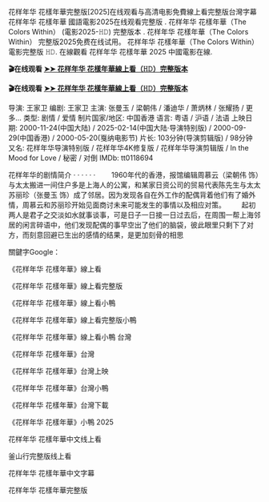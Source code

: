花样年华 花樣年華完整版[2025]在线观看与高清电影免費線上看完整版台灣字幕 花样年华 花樣年華 國語電影2025在线观看完整版 . 花样年华 花樣年華（The Colors Within） (電影2025-𝙷𝙳) 完整版本 . 花样年华 花樣年華（The Colors Within） 完整版2025免费在线试用。 花样年华 花樣年華（The Colors Within）電影完整版 𝙷𝙳. 在線觀看 花样年华 花樣年華 2025 中國電影在線.

**🎬在线观看 [➤➤ 花样年华 花樣年華線上看（𝙷𝙳）完整版本](https://cinlag.blogspot.com/2025/02/in-mood-for-love.html)**

**🎬在线观看 [➤➤ 花样年华 花樣年華線上看（𝙷𝙳）完整版本](https://cinlag.blogspot.com/2025/02/in-mood-for-love.html)**

导演: 王家卫
编剧: 王家卫
主演: 张曼玉 / 梁朝伟 / 潘迪华 / 萧炳林 / 张耀扬 / 更多...
类型: 剧情 / 爱情
制片国家/地区: 中国香港
语言: 粤语 / 沪语 / 法语
上映日期: 2000-11-24(中国大陆) / 2025-02-14(中国大陆·导演特别版) / 2000-09-29(中国香港) / 2000-05-20(戛纳电影节)
片长: 103分钟(导演剪辑版) / 98分钟
又名: 花样年华导演特别版 / 花样年华4K修复版 / 花样年华导演剪辑版 / In the Mood for Love / 秘密 / 对倒
IMDb: tt0118694

花样年华的剧情简介 · · · · · ·
　　1960年代的香港，报馆编辑周慕云（梁朝伟 饰）与太太搬进一间住户多是上海人的公寓，和某家日资公司的贸易代表陈先生与太太苏丽珍（张曼玉 饰）成了邻居。因为发现各自在外工作的配偶背着他们有了婚外情，周慕云和苏丽珍开始见面商讨未来可能发生的事情以及相应对策。
　　起初两人是君子之交淡如水就事谈事，可是日子一日接一日过去后，在周围一帮上海邻居的闲言碎语中，他们发现配偶的事早空出了他们的脑袋，彼此眼里只剩下了对方，而刻意回避已生出的感情的结果，是更加刻骨的相思

  關鍵字Google：

《花样年华 花樣年華》線上看

《花样年华 花樣年華》線上看完整版

《花样年华 花樣年華》線上看小鴨

《花样年华 花樣年華》線上看完整版小鴨

《花样年华 花樣年華》線上看小鴨 台灣

《花样年华 花樣年華》台灣

《花样年华 花樣年華》台灣上映

《花样年华 花樣年華》台灣小鴨

《花样年华 花樣年華》台灣下載

《花样年华 花樣年華》小鴨 2025

花样年华 花樣年華中文线上看

釜山行完整版线上看

花样年华 花樣年華中文字幕

花样年华 花樣年華完整版
